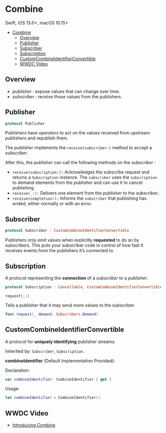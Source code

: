 # Combine

Swift, iOS 13.0+, macOS 10.15+

- [Combine](#combine)
  - [Overview](#overview)
  - [Publisher](#publisher)
  - [Subscriber](#subscriber)
  - [Subscription](#subscription)
  - [CustomCombineIdentifierConvertible](#customcombineidentifierconvertible)
  - [WWDC Video](#wwdc-video)

## Overview

- *publisher* : expose values that can change over time.
- *subscriber* : receive those values from the publishers.

## Publisher

```swift
protocol Publisher
```

Publishers have *operators* to act on the values received from upstream publishers and republish them.

The *publisher* implements the `receive(subscriber:)` method to accept a *subscriber*.

After this, the *publisher* can call the following methods on the *subscriber* :

- `receive(subscription:):` Acknowledges the subscribe request and returns a `Subscription` instance. The `subscriber` uses the `subscription` to demand elements from the *publisher* and can use it to cancel publishing.
- `receive(_:):` Delivers one element from the *publisher* to the *subscriber*.
- `receive(completion:):` Informs the `subscriber` that publishing has ended, either normally or with an error.

## Subscriber

```swift
protocol Subscriber : CustomCombineIdentifierConvertible
```

Publishers only emit values when explicitly **requested** to do so by subscribers. This puts your subscriber code in control of how fast it receives events from the publishers it’s connected to.

## Subscription

A protocol representing the **connection** of a *subscriber* to a *publisher*.

```swift
protocol Subscription : Cancellable, CustomCombineIdentifierConvertible
```

`request(_:)`

Tells a publisher that it may send more values to the subscriber.

```swift
func request(_ demand: Subscribers.Demand)
```

## CustomCombineIdentifierConvertible

A protocol for **uniquely identifying** publisher streams.

Inherited by: `Subscriber`, `Subscription`.

**combineIdentifier** (Default Implementation Provided):

Declaration:

```swift
var combineIdentifier: CombineIdentifier { get }
```

Usage:

```swift
let combineIdentifier = CombineIdentifier()
```

## WWDC Video

- [Introducing Combine](https://developer.apple.com/videos/play/wwdc2019/722/)
